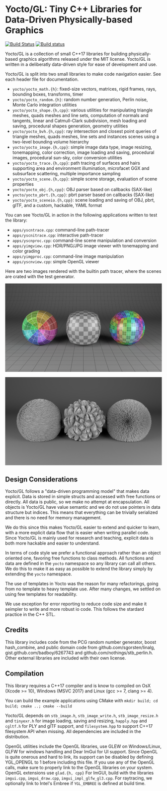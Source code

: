 # Yocto/GL: Tiny C++ Libraries for Data-Driven Physically-based Graphics

[![Build Status](https://travis-ci.org/xelatihy/yocto-gl.svg?branch=master)](https://travis-ci.org/xelatihy/yocto-gl) [![Build status](https://ci.appveyor.com/api/projects/status/rkqw7a8cenl877m6/branch/master?svg=true)](https://ci.appveyor.com/project/xelatihy/yocto-gl/branch/master)

Yocto/GL is a collection of small C++17 libraries for building 
physically-based graphics algorithms released under the MIT license.
Yocto/GL is written in a deliberatly data-driven style for ease of
development and use. 

Yocto/GL is split into two small libraries to make code navigation easier.
See each header file for documentation.

- `yocto/yocto_math.{h}`: fixed-size vectors, matrices, rigid frames, rays, 
   bounding boxes, transforms, timer
- `yocto/yocto_random.{h}`: random number generation, Perlin noise, Monte Carlo
   integration utilities
- `yocto/yocto_shape.{h,cpp}`:  various utilities for manipulating 
   triangle meshes, quads meshes and line sets, computation of normals and 
   tangents, linear and Catmull-Clark subdivision, mesh loading and saving, 
   procedural shapes generation, geometry utilities 
- `yocto/yocto_bvh.{h,cpp}`: ray intersection and closest point queries of 
   triangle meshes, quads meshes, line sets and instances scenes using a 
   two-level bounding volume hierarchy
- `yocto/yocto_image.{h,cpp}`: simple image data type, image resizing, 
   tonemapping, color correction, image loading and saving, 
   procedural images, procedural sun-sky, color conversion utilities
- `yocto/yocto_trace.{h,cpp}`: path tracing of surfaces and hairs supporting
   area and environment illumination, microfacet GGX and subsurface scattering,
   multiple importance sampling
- `yocto/yocto_scene.{h,cpp}`: simple scene storage, evaluation of scene 
   properties
- `yocto/yocto_obj.{h,cpp}`: OBJ parser based on callbacks (SAX-like)
- `yocto/yocto_pbrt.{h,cpp}`: pbrt parser based on callbacks (SAX-like)
- `yocto/yocto_sceneio.{h,cpp}`: scene loading and saving of OBJ, pbrt, glTF,
   and a custom, hackable, YAML format

You can see Yocto/GL in action in the following applications written to
test the library:

- `apps/yscntrace.cpp`: command-line path-tracer
- `apps/yscnitrace.cpp`: interactive path-tracer
- `apps/yscnproc.cpp`: command-line scene manipulation and conversion
- `apps/yimgview.cpp`: HDR/PNG/JPG image viewer with tonemapping and color grading
- `apps/yimgproc.cpp`: command-line image manipulation
- `apps/yscnview.cpp`: simple OpenGL viewer

Here are two images rendered with the builtin path tracer, where the
scenes are crated with the test generator.

![Yocto/GL](images/shapes.png)

![Yocto/GL](images/lines.png)

## Design Considerations

Yocto/GL follows a "data-driven programming model" that makes data explicit.
Data is stored in simple structs and accessed with free functions or directly.
All data is public, so we make no attempt at encapsulation.
All objects is Yocto/GL have value semantic and we do not use pointers
in data structure but indices. This means that everything can be trivially
serialized and there is no need for memory management.

We do this since this makes Yocto/GL easier to extend and quicker to learn,
with a more explicit data flow that is easier when writing parallel code.
Since Yocto/GL is mainly used for research and teaching,
explicit data is both more hackable and easier to understand.

In terms of code style we prefer a functional approach rather than an
object oriented one, favoring free functions to class methods. All functions
and data are defined in the `yocto` namespace so any library can call all
others. We do this to make it as easy as possible to extend the library simply
by extending the `yocto` namespace.

The use of templates in Yocto was the reason for many refactorings, going
from no template to heavy template use. After many changes, we settled
on using few templates for readability.

We use exception for error reporting to reduce code size and make it seimpler to 
write and more robust io code. This follows the stardard practice in the C++ STL.

## Credits

This library includes code from the PCG random number generator,
boost hash_combine, and public domain code from github.com/sgorsten/linalg, 
gist.github.com/badboy/6267743 and github.com/nothings/stb_perlin.h.
Other external libraries are included with their own license.

## Compilation

This library requires a C++17 compiler and is know to compiled on 
OsX (Xcode >= 10), Windows (MSVC 2017) and Linux (gcc >= 7, clang >= 4).

You can build the example applications using CMake with
    `mkdir build; cd build; cmake ..; cmake --build`

Yocto/GL depends on `stb_image.h`, `stb_image_write.h`, `stb_image_resize.h` and
`tinyexr.h` for image loading, saving and resizing,  `happly.hpp` and `cgltf.h` 
for PLY and glTF support, and `filesystem.hpp` to support C++17 filesystem API 
when missing. All dependencies are included in the distribution.

OpenGL utilities include the OpenGL libraries, use GLEW on Windows/Linux,
GLFW for windows handling and Dear ImGui for UI support.
Since OpenGL is quite onerous and hard to link, its support can be disabled
by defining YGL_OPENGL to 1 before including this file. If you use any of
the OpenGL calls, make sure to properly link to the OpenGL libraries on
your system. OpenGL extensions use `glad.{h, cpp}` For ImGUI, build with the 
libraries `imgui.cpp`, `imgui_draw.cpp`, `imgui_impl_glfw_gl3.cpp`.
For raytracing, we optionally link to Intel's Embree if `YGL_EMBREE` is 
defined at build time.

